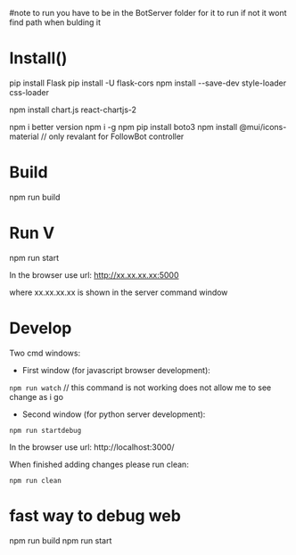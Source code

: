 
#note to run you have to be in the BotServer folder for it to run if not it wont find path when bulding it 

# Install()

pip install Flask
pip install -U flask-cors
npm install --save-dev style-loader css-loader


npm install chart.js react-chartjs-2

npm i better version npm i -g npm
pip install boto3
npm install @mui/icons-material // only revalant for FollowBot controller

# Build

npm run build

# Run V

npm run start

In the browser use url: http://xx.xx.xx.xx:5000

where xx.xx.xx.xx is shown in the server command window

# Develop

Two cmd windows:

- First window (for javascript browser development):

`npm run watch` // this command is not working does not allow me to see change as i go 

- Second window (for python server development):

`npm run startdebug` 

In the browser use url: http://localhost:3000/

When finished adding changes please run clean:

`npm run clean`



# fast way  to debug web 

npm run build
npm run start


